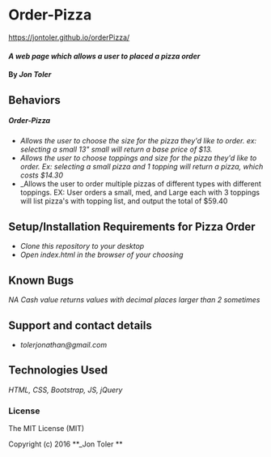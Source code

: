 # Order-Pizza
https://jontoler.github.io/orderPizza/
#### _A web page which allows a user to placed a pizza order_

#### By _**Jon Toler**_

## Behaviors
##### Order-Pizza
* _Allows the user to choose the size for the pizza they'd like to order. ex: selecting a small 13" small will return a base price of $13._
 * _Allows the user to choose toppings and size for the pizza they'd like to order. Ex: selecting a small pizza and 1 topping will return a pizza, which costs $14.30_
 * _Allows the user to order multiple pizzas of different types with different toppings. EX: User orders a small, med, and Large each with 3 toppings will list pizza's with topping list, and output the total of $59.40



## Setup/Installation Requirements for Pizza Order
* _Clone this repository to your desktop_
* _Open index.html in the browser of your choosing_



## Known Bugs
_NA_
_Cash value returns values with decimal places larger than 2 sometimes_

## Support and contact details
* _tolerjonathan@gmail.com_


## Technologies Used
_HTML,
CSS,
Bootstrap,
JS,
jQuery_

### License
The MIT License (MIT)

Copyright (c) 2016 **_Jon Toler **
